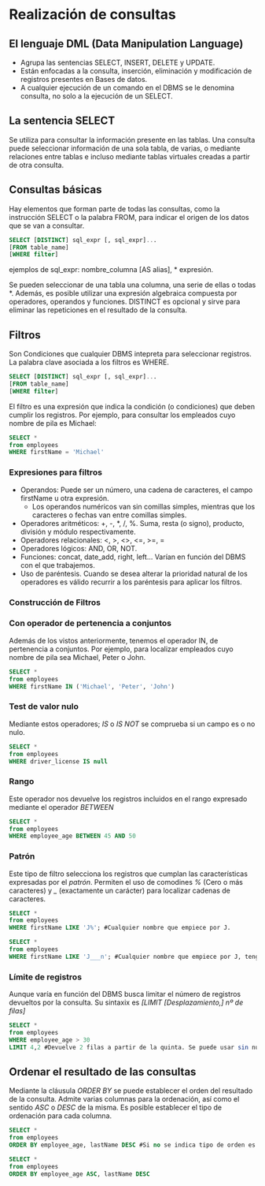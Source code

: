 # Realización de consultas
## El lenguaje DML (Data Manipulation Language)
* Agrupa las sentencias SELECT, INSERT, DELETE y UPDATE.
* Están enfocadas a la consulta, inserción, eliminación y modificación de registros presentes en Bases de datos. 
* A cualquier ejecución de un comando en el DBMS se le denomina consulta, no solo a la ejecución de un SELECT.

## La sentencia SELECT
Se utiliza para consultar la información presente en las tablas. Una consulta puede seleccionar información de una sola tabla, de varias, o mediante relaciones entre tablas e incluso mediante tablas virtuales creadas a partir de otra consulta.

## Consultas básicas

Hay elementos que forman parte de todas las consultas, como la instrucción SELECT o la palabra FROM, para indicar el origen de los datos que se van a consultar.

```sql
SELECT [DISTINCT] sql_expr [, sql_expr]... 
[FROM table_name]
[WHERE filter]
```

ejemplos de sql_expr: nombre_columna [AS alias], \* expresión.

Se pueden seleccionar de una tabla una columna, una serie de ellas o todas \*. Además, es posible utilizar una expresión algebraica compuesta por operadores, operandos y funciones. DISTINCT es opcional y sirve para eliminar las repeticiones en el resultado de la consulta.




## Filtros

Son Condiciones que cualquier DBMS intepreta para seleccionar registros. La palabra clave asociada a los filtros es WHERE.

```sql
SELECT [DISTINCT] sql_expr [, sql_expr]... 
[FROM table_name]
[WHERE filter]
``` 

El filtro es una expresión que indica la condición (o condiciones) que deben cumplir los registros. Por ejemplo, para consultar los empleados cuyo nombre de pila es Michael:

```sql
SELECT * 
from employees
WHERE firstName = 'Michael'
```

### Expresiones para filtros

* Operandos: Puede ser un número, una cadena de caracteres, el campo firstName u otra expresión. 
	* Los operandos numéricos van sin comillas simples, mientras que los caracteres o fechas van entre comillas simples.
* Operadores aritméticos: +, -, \*, /, %. Suma, resta (o signo), producto, división y módulo respectivamente.
* Operadores relacionales: <, >, <>, <=, >=, = 
* Operadores lógicos: AND, OR, NOT.
* Funciones: concat, date_add, right, left... Varían en función del DBMS con el que trabajemos. 
* Uso de paréntesis. Cuando se desea alterar la prioridad natural de los operadores es válido recurrir a los paréntesis para aplicar los filtros.

### Construcción de Filtros
### Con operador de pertenencia a conjuntos
Además de los vistos anteriormente, tenemos el operador IN, de pertenencia a conjuntos. Por ejemplo, para localizar empleados cuyo nombre de pila sea Michael, Peter o John.
```sql
SELECT * 
from employees
WHERE firstName IN ('Michael', 'Peter', 'John')
```

### Test de valor nulo

Mediante estos operadores; *IS* o *IS NOT* se comprueba si un campo es o no nulo.

```sql
SELECT * 
from employees
WHERE driver_license IS null
```


### Rango

Este operador nos devuelve los registros incluidos en el rango expresado mediante el operador *BETWEEN*

```sql
SELECT * 
from employees
WHERE employee_age BETWEEN 45 AND 50
```

### Patrón

Este tipo de filtro selecciona los registros que cumplan las características expresadas por el *patrón*. Permiten el uso de comodines *%* (Cero o más caracteres) y *_* (exactamente un carácter) para localizar cadenas de caracteres. 

```sql
SELECT * 
from employees
WHERE firstName LIKE 'J%'; #Cualquier nombre que empiece por J.

SELECT * 
from employees
WHERE firstName LIKE 'J___n'; #Cualquier nombre que empiece por J, tenga cinco letras y acabe en n.
```

### Límite de registros

Aunque varía en función del DBMS busca limitar el número de registros devueltos por la consulta. Su sintaxix es *[LIMIT [Desplazamiento,] nº de filas]*

```sql
SELECT * 
from employees
WHERE employee_age > 30
LIMIT 4,2 #Devuelve 2 filas a partir de la quinta. Se puede usar sin número de filas.
```

## Ordenar el resultado de las consultas

Mediante la cláusula *ORDER BY* se puede establecer el orden del resultado de la consulta. Admite varias columnas para la ordenación, así como el sentido *ASC* o *DESC* de la misma. Es posible establecer el tipo de ordenación para cada columna.

```sql
SELECT * 
from employees
ORDER BY employee_age, lastName DESC #Si no se indica tipo de orden es ASC por defecto

SELECT * 
from employees
ORDER BY employee_age ASC, lastName DESC
```
